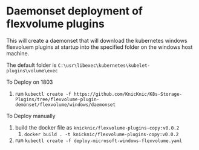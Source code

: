 # Daemonset deployment of flexvolume plugins

This will create a daemonset that will download the kubernetes windows flexvoluem plugins at startup into the specified folder on the windows host machine. 

The default folder is `C:\usr\libexec\kubernetes\kubelet-plugins\volume\exec`

To Deploy on 1803
1. run `kubectl create -f https://github.com/KnicKnic/K8s-Storage-Plugins/tree/flexvolume-plugin-demonset/flexvolume/windows/daemonset`

To Deploy manually
1. build the docker file as `knicknic/flexvolume-plugins-copy:v0.0.2`
    1. `docker build . -t knicknic/flexvolume-plugins-copy:v0.0.2`
1. run `kubectl create -f deploy-microsoft-windows-flexvolume.yaml`

